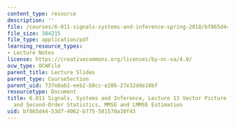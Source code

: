 ```yaml
---
content_type: resource
description: ''
file: /courses/6-011-signals-systems-and-inference-spring-2018/bf865d4453d74062b775581570a30f43_MIT6_011S18lec13.pdf
file_size: 384215
file_type: application/pdf
learning_resource_types:
- Lecture Notes
license: https://creativecommons.org/licenses/by-nc-sa/4.0/
ocw_type: OCWFile
parent_title: Lecture Slides
parent_type: CourseSection
parent_uid: 737e0ab1-eeb2-b8cc-e206-27e32dde18bf
resourcetype: Document
title: 6.011 Signals, Systems and Inference, Lecture 13 Vector Picture for First-
  and Second-Order Statistics, MMSE and LMMSE Estimation
uid: bf865d44-53d7-4062-b775-581570a30f43
---
```

